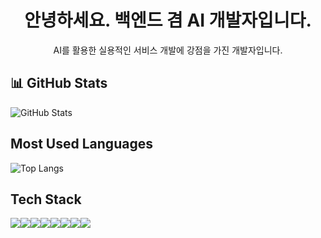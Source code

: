 <h1 align="center">안녕하세요. 백엔드 겸 AI 개발자입니다.</h1>
<p align="center">AI를 활용한 실용적인 서비스 개발에 강점을 가진 개발자입니다.</p>

## 📊 GitHub Stats  
![GitHub Stats](https://github-readme-stats.vercel.app/api?username=Sonyeoul&show_icons=true&theme=radical)

## Most Used Languages  
![Top Langs](https://github-readme-stats.vercel.app/api/top-langs/?username=hammer8130&layout=compact&theme=tokyonight)

## Tech Stack  
<img src="https://img.shields.io/badge/Java-007396?style=flat-square&logo=java&logoColor=white"/><img src="https://img.shields.io/badge/SpringBoot-6DB33F?style=flat-square&logo=springboot&logoColor=white"/><img src="https://img.shields.io/badge/FastAPI-009688?style=flat-square&logo=fastapi&logoColor=white"/><img src="https://img.shields.io/badge/Python-3776AB?style=flat-square&logo=python&logoColor=white"/><img src="https://img.shields.io/badge/MySQL-4479A1?style=flat-square&logo=mysql&logoColor=white"/><img src="https://img.shields.io/badge/HuggingFace-FCC21B?style=flat-square&logo=huggingface&logoColor=black"/><img src="https://img.shields.io/badge/OpenAI-412991?style=flat-square&logo=openai&logoColor=white"/><img src="https://img.shields.io/badge/GitHub-181717?style=flat-square&logo=github&logoColor=white"/>


